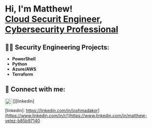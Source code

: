 <h1>Hi, I'm Matthew! <br/><a href="https://github.com/Matthewdr23">Cloud Securit Engineer</a>, <a href="[https://www.linkedin.com/in/r/](https://www.linkedin.com/in/matthew-velez-b85b97140/)">Cybersecurity Professional</a>

<h2>👨‍💻 Security Engineering Projects:</h2>

- <b>PowerShell</b>
- <b>Python</b>
- <b>Azure/AWS</b>
- <b>Terraform</b>
  
<h2> 🤳 Connect with me:</h2>

[<img align="left" alt="Matthew | LinkedIn" width="22px" src="https://cdn.jsdelivr.net/npm/simple-icons@v3/icons/linkedin.svg" />][linkedin]



[linkedin]: https://linkedin.com/in/joshmadakor](https://www.linkedin.com/in/r/](https://www.linkedin.com/in/matthew-velez-b85b97140

<!--
**joshmadakor1/joshmadakor1** is a ✨ _special_ ✨ repository because its `README.md` (this file) appears on your GitHub profile.

Here are some ideas to get you started:

- 🔭 I’m currently working on ...
- 🌱 I’m currently learning ...
- 👯 I’m looking to collaborate on ...
- 🤔 I’m looking for help with ...
- 💬 Ask me about ...
- 📫 How to reach me: ...
- 😄 Pronouns: ...
- ⚡ Fun fact: ...
-->
